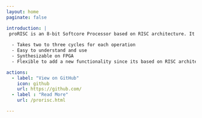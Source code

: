 ```yaml
---
layout: home
paginate: false

introduction: |
 proRISC is an 8-bit Softcore Processor based on RISC architecture. It is desiged to be synthesizable. Some of its features include:
  
  - Takes two to three cycles for each operation
  - Easy to understand and use
  - Synthesizable on FPGA
  - Flexible to add a new functionality since its based on RISC architecture

actions:
  - label: "View on GitHub"
    icon: github
    url: https://github.com/
  - label : "Read More"
    url: /prorisc.html  

---
```

